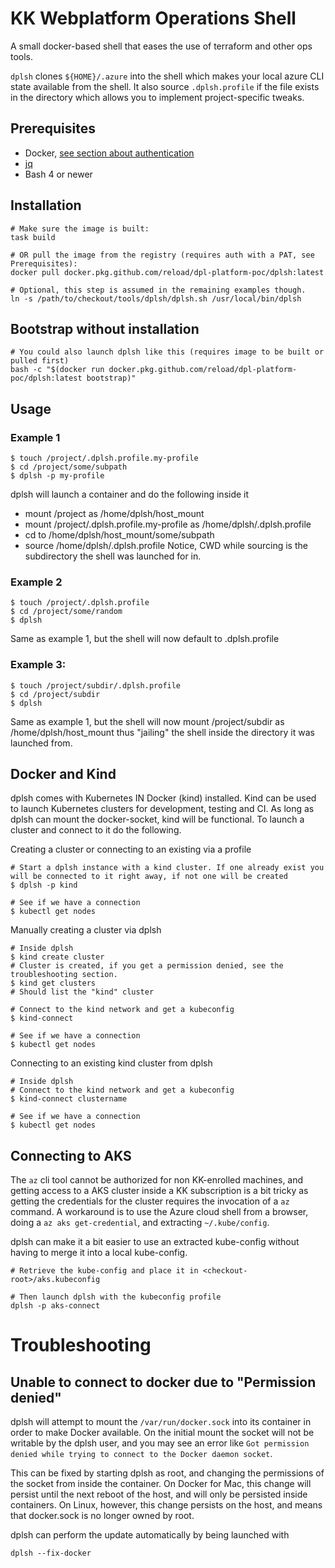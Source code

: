 # KK Webplatform Operations Shell #

A small docker-based shell that eases the use of terraform and other ops tools.

`dplsh` clones `${HOME}/.azure` into the shell which makes your local azure CLI state available from the shell. It also source `.dplsh.profile` if the file exists in the directory which allows you to implement project-specific tweaks.

## Prerequisites
* Docker, [see section about authentication](../../sitefactory/README.md#authenticating-the-docker-cli)
* [jq](https://stedolan.github.io/jq/download/)
* Bash 4 or newer

## Installation
```shell
# Make sure the image is built:
task build

# OR pull the image from the registry (requires auth with a PAT, see Prerequisites):
docker pull docker.pkg.github.com/reload/dpl-platform-poc/dplsh:latest

# Optional, this step is assumed in the remaining examples though.
ln -s /path/to/checkout/tools/dplsh/dplsh.sh /usr/local/bin/dplsh
```

## Bootstrap without installation
```shell
# You could also launch dplsh like this (requires image to be built or pulled first)
bash -c "$(docker run docker.pkg.github.com/reload/dpl-platform-poc/dplsh:latest bootstrap)"
```

## Usage

### Example 1
```shell
$ touch /project/.dplsh.profile.my-profile
$ cd /project/some/subpath
$ dplsh -p my-profile
```
 dplsh will launch a container and do the following inside it
   * mount /project as /home/dplsh/host_mount
   * mount /project/.dplsh.profile.my-profile as  /home/dplsh/.dplsh.profile
   * cd to /home/dplsh/host_mount/some/subpath
   * source /home/dplsh/.dplsh.profile
Notice, CWD while sourcing is the subdirectory the shell was launched for in.

### Example 2
```shell
$ touch /project/.dplsh.profile
$ cd /project/some/random
$ dplsh
```
Same as example 1, but the shell will now default to .dplsh.profile

### Example 3:
```shell
$ touch /project/subdir/.dplsh.profile
$ cd /project/subdir
$ dplsh
```
Same as example 1, but the shell will now mount /project/subdir as /home/dplsh/host_mount thus "jailing" the shell inside the directory it was launched from.


## Docker and Kind
dplsh comes with Kubernetes IN Docker (kind) installed. Kind can be used to launch Kubernetes clusters for development, testing and CI.
As long as dplsh can mount the docker-socket, kind will be functional. To launch a cluster and connect to it do the following.

Creating a cluster or connecting to an existing via a profile
```shell
# Start a dplsh instance with a kind cluster. If one already exist you will be connected to it right away, if not one will be created
$ dplsh -p kind

# See if we have a connection
$ kubectl get nodes
```

Manually creating a cluster via dplsh
```shell
# Inside dplsh
$ kind create cluster
# Cluster is created, if you get a permission denied, see the troubleshooting section.
$ kind get clusters
# Should list the "kind" cluster

# Connect to the kind network and get a kubeconfig
$ kind-connect

# See if we have a connection
$ kubectl get nodes
```


Connecting to an existing kind cluster from dplsh
```shell
# Inside dplsh
# Connect to the kind network and get a kubeconfig
$ kind-connect clustername

# See if we have a connection
$ kubectl get nodes
```


## Connecting to AKS
The `az` cli tool cannot be authorized for non KK-enrolled machines, and getting access to a AKS cluster inside a KK subscription is a bit tricky as getting the credentials for the cluster requires the invocation of a `az` command.
A workaround is to use the Azure cloud shell from a browser, doing a `az aks get-credential`, and extracting `~/.kube/config`.

dplsh can make it a bit easier to use an extracted kube-config without having to merge it into a local kube-config.

```shell
# Retrieve the kube-config and place it in <checkout-root>/aks.kubeconfig

# Then launch dplsh with the kubeconfig profile
dplsh -p aks-connect
```

# Troubleshooting

## Unable to connect to docker due to "Permission denied"

dplsh will attempt to mount the `/var/run/docker.sock` into its container in order to make Docker available. On the initial mount the socket will not be writable by the dplsh user, and you may see an error like `Got permission denied while trying to connect to the Docker daemon socket`.

This can be fixed by starting dplsh as root, and changing the permissions of the socket from inside the container. On Docker for Mac, this change will persist until the next reboot of the host, and will only be persisted inside containers.
On Linux, however, this change persists on the host, and means that docker.sock is no longer owned by root.

dplsh can perform the update automatically by being launched with
```shell
dplsh --fix-docker
````

